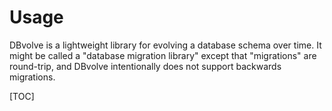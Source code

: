 Usage
=====

DBvolve is a lightweight library for evolving a database schema over time.  It
might be called a "database migration library" except that "migrations" are
round-trip, and DBvolve intentionally does not support backwards migrations.

[TOC]
